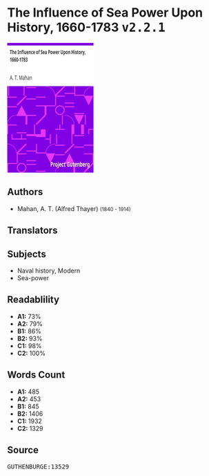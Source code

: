 # The Influence of Sea Power Upon History, 1660-1783 <kbd>v2.2.1</kbd>

![](./cover.medium.jpg "")

## Authors


 - Mahan, A. T. (Alfred Thayer) <small>(1840 - 1914)</small>

## Translators



## Subjects


 - Naval history, Modern
 - Sea-power

## Readablility


 - **A1:** 73%
 - **A2:** 79%
 - **B1:** 86%
 - **B2:** 93%
 - **C1:** 98%
 - **C2:** 100%

## Words Count


 - **A1:** 485
 - **A2:** 453
 - **B1:** 845
 - **B2:** 1406
 - **C1:** 1932
 - **C2:** 1329

## Source


<kbd>GUTHENBURGE:13529</kbd>
